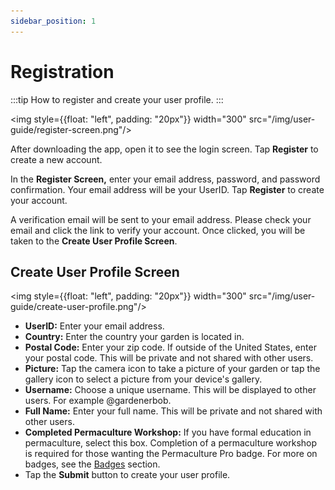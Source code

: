 ```yaml
---
sidebar_position: 1
---
```


# Registration

:::tip How to register and create your user profile.
:::

<img style={{float: "left", padding: "20px"}} width="300" src="/img/user-guide/register-screen.png"/>

After downloading the app, open it to see the login screen. Tap **Register** to create a new account.

In the **Register Screen,** enter your email address, password, and password confirmation. Your email address will be your UserID.  Tap **Register** to create your account.

A verification email will be sent to your email address.  Please check your email and click the link to verify your account.  Once clicked, you will be taken to the **Create User Profile Screen**.

<div style={{clear:"both"}}></div>

## Create User Profile Screen

<img style={{float: "left", padding: "20px"}} width="300" src="/img/user-guide/create-user-profile.png"/>

 - **UserID:** Enter your email address.
 - **Country:** Enter the country your garden is located in.
 - **Postal Code:** Enter your zip code.  If outside of the United States, enter your postal code.  This will be private and not shared with other users.
 - **Picture:** Tap the camera icon to take a picture of your garden or tap the gallery icon to select a picture from your device's gallery.
 - **Username:** Choose a unique username.  This will be displayed to other users.  For example @gardenerbob.
 - **Full Name:** Enter your full name.  This will be private and not shared with other users.
 - **Completed Permaculture Workshop:** If you have formal education in permaculture, select this box.  Completion of a permaculture workshop is required for those wanting the Permaculture Pro badge.  For more on badges, see the [Badges](/docs/user-guide/badges) section.
 - Tap the **Submit** button to create your user profile.

<div style={{clear:"both"}}></div>


